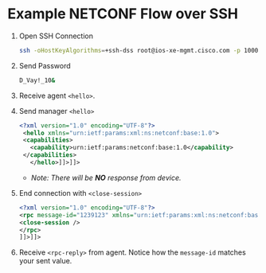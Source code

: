 # Example NETCONF Flow over SSH

1. Open SSH Connection

    ```bash
    ssh -oHostKeyAlgorithms=+ssh-dss root@ios-xe-mgmt.cisco.com -p 10000 -s netconf
    ```

1. Send Password

    ```bash
    D_Vay!_10&
    ```

1. Receive agent `<hello>`.

1. Send manager `<hello>`

    ```xml
    <?xml version="1.0" encoding="UTF-8"?>
     <hello xmlns="urn:ietf:params:xml:ns:netconf:base:1.0">
     <capabilities>
       <capability>urn:ietf:params:netconf:base:1.0</capability>
     </capabilities>
       </hello>]]>]]>
    ```

    * _Note: There will be **NO** response from device._

1. End connection with `<close-session>`

    ```xml
    <?xml version="1.0" encoding="UTF-8"?>
    <rpc message-id="1239123" xmlns="urn:ietf:params:xml:ns:netconf:base:1.0">
    <close-session />
    </rpc>
    ]]>]]>
    ```

1. Receive `<rpc-reply>` from agent.  Notice how the `message-id` matches your sent value. 
